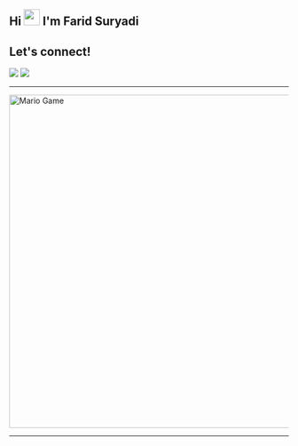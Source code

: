 ## Hi <img src="https://github.com/TheDudeThatCode/TheDudeThatCode/blob/master/Assets/Hi.gif" width="29px"> I'm Farid Suryadi

## Let's connect!
<p>
    <a href="https://t.me/greyvbss" target="blank"><img src="https://img.shields.io/badge/@greyvbss-30302f?style=flat&logo=telegram" /></a>
    <a href="https://www.instagram.com/faridsrydi" target="blank"><img src="https://img.shields.io/badge/@faridsrydi-30302f?style=flat&logo=instagram" /></a>
</p>

___

<img src="https://github.com/TheDudeThatCode/TheDudeThatCode/blob/master/Assets/Mario_Gameplay.gif" alt="Mario Game" width="600" />

___
